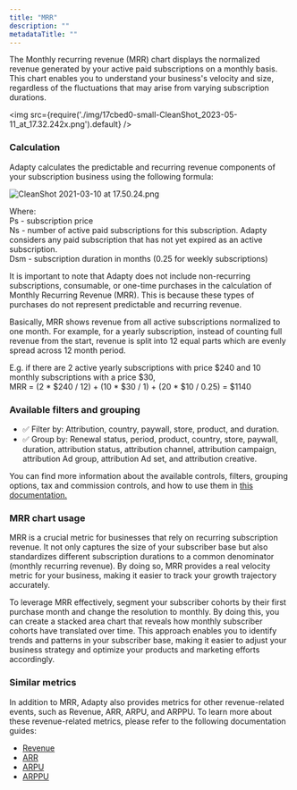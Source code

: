 ```yaml
---
title: "MRR"
description: ""
metadataTitle: ""
---
```


The Monthly recurring revenue (MRR) chart displays the normalized revenue generated by your active paid subscriptions on a monthly basis. This chart enables you to understand your business's velocity and size, regardless of the fluctuations that may arise from varying subscription durations.


<img
  src={require('./img/17cbed0-small-CleanShot_2023-05-11_at_17.32.242x.png').default}
/>





### Calculation

Adapty calculates the predictable and recurring revenue components of your subscription business using the following formula:

![](https://files.readme.io/4253297-CleanShot_2021-03-10_at_17.50.24.png "CleanShot 2021-03-10 at 17.50.24.png")

Where:  
Ps - subscription price  
Ns - number of active paid subscriptions for this subscription. Adapty considers any paid subscription that has not yet expired as an active subscription.  
Dsm - subscription duration in months (0.25 for weekly subscriptions)

It is important to note that Adapty does not include non-recurring subscriptions, consumable, or one-time purchases in the calculation of Monthly Recurring Revenue (MRR). This is because these types of purchases do not represent predictable and recurring revenue.

Basically, MRR shows revenue from all active subscriptions normalized to one month. For example, for a yearly subscription, instead of counting full revenue from the start, revenue is split into 12 equal parts which are evenly spread across 12 month period.

E.g. if there are 2 active yearly subscriptions with price $240 and 10 monthly subscriptions with a price $30,  
MRR = (2 \* $240 / 12) + (10 \* $30 / 1) + (20 \* $10 / 0.25) = $1140

### Available filters and grouping

- ✅ Filter by: Attribution, country, paywall, store, product, and duration. 
- ✅ Group by: Renewal status, period, product, country, store, paywall, duration, attribution status, attribution channel, attribution campaign, attribution Ad group, attribution Ad set, and attribution creative.

You can find more information about the available controls, filters, grouping options, tax and commission controls, and how to use them in [this documentation.](https://docs.adapty.io/docs/controls-filters-grouping-compare-proceeds)

### MRR chart usage

MRR is a crucial metric for businesses that rely on recurring subscription revenue. It not only captures the size of your subscriber base but also standardizes different subscription durations to a common denominator (monthly recurring revenue). By doing so, MRR provides a real velocity metric for your business, making it easier to track your growth trajectory accurately.

To leverage MRR effectively, segment your subscriber cohorts by their first purchase month and change the resolution to monthly. By doing this, you can create a stacked area chart that reveals how monthly subscriber cohorts have translated over time. This approach enables you to identify trends and patterns in your subscriber base, making it easier to adjust your business strategy and optimize your products and marketing efforts accordingly.

### Similar metrics

In addition to MRR, Adapty also provides metrics for other revenue-related events, such as Revenue, ARR, ARPU, and ARPPU. To learn more about these revenue-related metrics, please refer to the following documentation guides:

- [Revenue](https://docs.adapty.io/docs/revenue)
- [ARR](https://docs.adapty.io/docs/arr)
- [ARPU](https://docs.adapty.io/docs/arpu)
- [ARPPU](https://docs.adapty.io/docs/arppu)